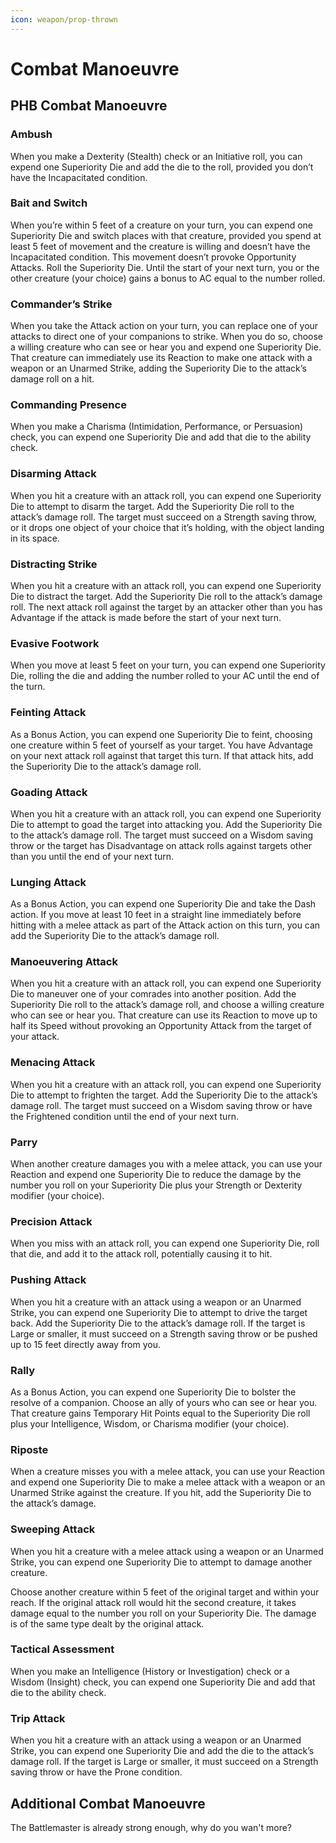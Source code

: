 ```yaml
---
icon: weapon/prop-thrown
---
```


# Combat Manoeuvre

## PHB Combat Manoeuvre

### Ambush

When you make a Dexterity (Stealth) check or an Initiative roll, you can expend one Superiority Die and add the die to the roll, provided you don’t have the Incapacitated condition.

### Bait and Switch

When you’re within 5 feet of a creature on your turn, you can expend one Superiority Die and switch places with that creature, provided you spend at least 5 feet of movement and the creature is willing and doesn’t have the Incapacitated condition. This movement doesn’t provoke Opportunity Attacks. Roll the Superiority Die. Until the start of your next turn, you or the other creature (your choice) gains a bonus to AC equal to the number rolled.

### Commander’s Strike

When you take the Attack action on your turn, you can replace one of your attacks to direct one of your companions to strike. When you do so, choose a willing creature who can see or hear you and expend one Superiority Die. That creature can immediately use its Reaction to make one attack with a weapon or an Unarmed Strike, adding the Superiority Die to the attack’s damage roll on a hit.

### Commanding Presence

When you make a Charisma (Intimidation, Performance, or Persuasion) check, you can expend one Superiority Die and add that die to the ability check.

### Disarming Attack

When you hit a creature with an attack roll, you can expend one Superiority Die to attempt to disarm the target. Add the Superiority Die roll to the attack’s damage roll. The target must succeed on a Strength saving throw, or it drops one object of your choice that it’s holding, with the object landing in its space.
 
### Distracting Strike

When you hit a creature with an attack roll, you can expend one Superiority Die to distract the target. Add the Superiority Die roll to the attack’s damage roll. The next attack roll against the target by an attacker other than you has Advantage if the attack is made before the start of your next turn.

### Evasive Footwork

When you move at least 5 feet on your turn, you can expend one Superiority Die, rolling the die and adding the number rolled to your AC until the end of the turn.

### Feinting Attack

As a Bonus Action, you can expend one Superiority Die to feint, choosing one creature within 5 feet of yourself as your target. You have Advantage on your next attack roll against that target this turn. If that attack hits, add the Superiority Die to the attack’s damage roll.

### Goading Attack

When you hit a creature with an attack roll, you can expend one Superiority Die to attempt to goad the target into attacking you. Add the Superiority Die to the attack’s damage roll. The target must succeed on a Wisdom saving throw or the target has Disadvantage on attack rolls against targets other than you until the end of your next turn.

### Lunging Attack

As a Bonus Action, you can expend one Superiority Die and take the Dash action. If you move at least 10 feet in a straight line immediately before hitting with a melee attack as part of the Attack action on this turn, you can add the Superiority Die to the attack’s damage roll.

### Manoeuvering Attack

When you hit a creature with an attack roll, you can expend one Superiority Die to maneuver one of your comrades into another position. Add the Superiority Die roll to the attack’s damage roll, and choose a willing creature who can see or hear you. That creature can use its Reaction to move up to half its Speed without provoking an Opportunity Attack from the target of your attack.

### Menacing Attack

When you hit a creature with an attack roll, you can expend one Superiority Die to attempt to frighten the target. Add the Superiority Die to the attack’s damage roll. The target must succeed on a Wisdom saving throw or have the Frightened condition until the end of your next turn.

### Parry

When another creature damages you with a melee attack, you can use your Reaction and expend one Superiority Die to reduce the damage by the number you roll on your Superiority Die plus your Strength or Dexterity modifier (your choice).

### Precision Attack

When you miss with an attack roll, you can expend one Superiority Die, roll that die, and add it to the attack roll, potentially causing it to hit.

### Pushing Attack

When you hit a creature with an attack using a weapon or an Unarmed Strike, you can expend one Superiority Die to attempt to drive the target back. Add the Superiority Die to the attack’s damage roll. If the target is Large or smaller, it must succeed on a Strength saving throw or be pushed up to 15 feet directly away from you.

### Rally

As a Bonus Action, you can expend one Superiority Die to bolster the resolve of a companion. Choose an ally of yours who can see or hear you. That creature gains Temporary Hit Points equal to the Superiority Die roll plus your Intelligence, Wisdom, or Charisma modifier (your choice).

### Riposte

When a creature misses you with a melee attack, you can use your Reaction and expend one Superiority Die to make a melee attack with a weapon or an Unarmed Strike against the creature. If you hit, add the Superiority Die to the attack’s damage.

### Sweeping Attack

When you hit a creature with a melee attack using a weapon or an Unarmed Strike, you can expend one Superiority Die to attempt to damage another creature.

Choose another creature within 5 feet of the original target and within your reach. If the original attack roll would hit the second creature, it takes damage equal to the number you roll on your Superiority Die. The damage is of the same type dealt by the original attack.

### Tactical Assessment

When you make an Intelligence (History or Investigation) check or a Wisdom (Insight) check, you can expend one Superiority Die and add that die to the ability check.

### Trip Attack

When you hit a creature with an attack using a weapon or an Unarmed Strike, you can expend one Superiority Die and add the die to the attack’s damage roll. If the target is Large or smaller, it must succeed on a Strength saving throw or have the Prone condition.

## Additional Combat Manoeuvre

The Battlemaster is already strong enough, why do you wan't more?